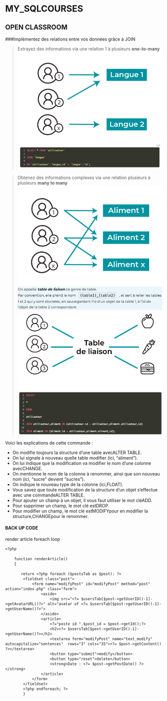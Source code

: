 MY_SQLCOURSES
==============
OPEN CLASSROOM
--------------

###Implémentez des relations entre vos données grâce à JOIN
>Extrayez des informations via une relation 1 à plusieurs **one-to-many**
> ![img.png](img.png)
> ![img_1.png](img_1.png)

>Obtenez des informations complexes via une relation plusieurs à plusieurs **many to many**
> ![img_2.png](img_2.png)
> ![img_3.png](img_3.png)
> ![img_4.png](img_4.png)
> ![img_5.png](img_5.png)
>

Voici les explications de cette commande :

- On modifie toujours la structure d’une table avecALTER TABLE.
- On lui signale à nouveau quelle table modifier (ici, “aliment”).
- On lui indique que la modification va modifier le nom d’une colonne avecCHANGE.
- On mentionne le nom de la colonne à renommer, ainsi que son nouveau nom (ici, “sucre” devient “sucres”).
- On indique le nouveau type de la colonne (ici,FLOAT).
- Vous savez que toute modification de la structure d’un objet s’effectue avec une commandeALTER TABLE.
- Pour ajouter un champ à un objet, il vous faut utiliser le mot cléADD.
- Pour supprimer un champ, le mot clé estDROP.
- Pour modifier un champ, le mot clé estMODIFYpour en modifier la structure,CHANGEpour le renommer.


#### BACK UP CODE
render article foreach loop
```injectablephp
<?php

    function renderArticle()
    {

       return <?php foreach ($postsTab as $post): ?>
        <fieldset class="post">
            <form name="modifyPost" id="modifyPost" method="post" action="index.php" class="form">
                <aside>
                    <img src="<?= $usersTab[$post->getUserID()-1]->getAvatarURL()?>" alt="avatar of <?= $usersTab[$post->getUserID()-1]->getUserName()?>">
                </aside>
                <article>
                    <?="poste id ".$post_id = $post->getId();?>
                    <h2><?= $usersTab[$post->getUserID()-1]->getUserName()?></h2>
                    <textarea form="modifyPost" name="text_modify" autocapitalize="sentences"  rows="3" cols="35"><?= $post->getContent() ?></textarea>
                    <button type="submit">modify</button>
                    <button type="reset">delete</button>
                    <strong>Date : <?= $post->getPostDate() ?></strong>
                </article>
            </form>
        </fieldset>
        <?php endforeach; ?>
        }

```

